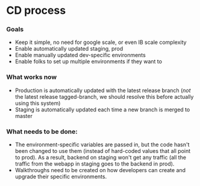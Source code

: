 # CD process

### Goals

- Keep it simple, no need for google scale, or even IB scale complexity
- Enable automatically updated staging, prod
- Enable manually updated dev-specific environments
- Enable folks to set up multiple environments if they want to

### What works now

- Production is automatically updated with the latest release branch (_not_ the latest release tagged-branch, we should resolve this before actually using this system)
- Staging is automatically updated each time a new branch is merged to master

### What needs to be done:

- The environment-specific variables are passed in, but the code hasn't been changed to use them (instead of hard-coded values that all point to prod). As a result, backend on staging won't get any traffic (all the traffic from the webapp in staging goes to the backend in prod).
- Walkthroughs need to be created on how developers can create and upgrade their specific environments.
